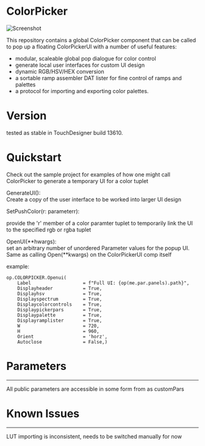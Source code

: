 # ColorPicker

![Screenshot](/ColorPicker/lib/samples/demo.gif)

This repository contains a global ColorPicker component that can be called to pop up a floating ColorPickerUI with a number of useful features: 
- modular, scaleable global pop dialogue for color control
- generate local user interfaces for custom UI design
- dynamic RGB/HSV/HEX conversion
- a sortable ramp assembler DAT lister for fine control of ramps and palettes
- a protocol for importing and exporting color palettes. 

# Version
tested as stable in TouchDesigner build 13610.



# Quickstart  
Check out the sample project for examples of how one might call ColorPicker to generate a temporary UI for a color tuplet  

GenerateUI():  
Create a copy of the user interface to be worked into larger UI design

SetPushColor(r: parameterr):  

provide the 'r' member of a color paramter tuplet to temporarily link the UI to the specified rgb or rgba tuplet

OpenUI(**hwargs):  
set an arbitrary number of unordered Parameter values for the popup UI. Same as calling Open(**kwargs) on the ColorPickerUI comp itself

example:
```
op.COLORPICKER.Openui(
	Label					= f"Full UI: {op(me.par.panels).path}",  
	Displayheader			= True,  
	Displayhsv				= True,  
	Displayspectrum 		= True,  
	Displaycolorcontrols	= True,  
	Displaypickerpars		= True,  
	Displaypalette			= True,  
	Displayramplister		= True,  
	W						= 720,  
	H						= 960,  
	Orient					= 'horz',  
	Autoclose				= False,)  
```

		

# Parameters  
------------
All public parameters are accessible in some form from as customPars

# Known Issues
--------------
LUT importing is inconsistent, needs to be switched manually for now
